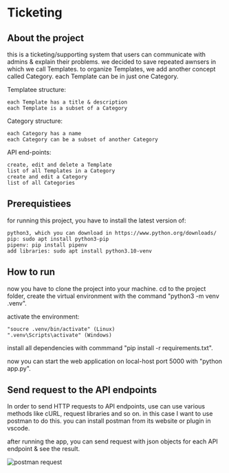 # Ticketing

## About the project
this is a ticketing/supporting system that users can communicate with admins & explain their problems.
we decided to save repeated awnsers in which we call Templates. to organize Templates, we add another concept called Category.
each Template can be in just one Category.

Templatee structure:

    each Template has a title & description
    each Template is a subset of a Category

Category structure:

    each Category has a name
    each Category can be a subset of another Category

API end-points:

    create, edit and delete a Template
    list of all Templates in a Category
    create and edit a Category
    list of all Categories

## Prerequistiees
for running this project, you have to install the latest version of:

    python3, which you can download in https://www.python.org/downloads/
    pip: sudo apt install python3-pip
    pipenv: pip install pipenv
    add libraries: sudo apt install python3.10-venv

## How to run

now you have to clone the project into your machine.
cd to the project folder, create the virtual environment with the command "python3 -m venv .venv".

activate the environment:

    "soucre .venv/bin/activate" (Linux)
    ".venv\Scripts\activate" (Windows)

install all dependencies with commmand "pip install -r requirements.txt".

now you can start the web application on local-host port 5000 with "python app.py".

## Send request to the API endpoints

In order to send HTTP requests to API endpoints, use can use various methods like cURL, request libraries and so on.
in this case I want to use postman to do this. you can install postman from its website or plugin in vscode.

after running the app, you can send request with json objects for each API endpoint & see the result.

![postman request](https://github.com/pooyatfn/ticketing/assets/98226980/600fd359-a295-41ae-afea-520ffeb34b98)

